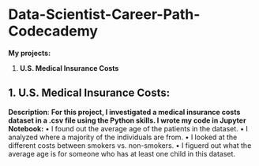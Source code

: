# Data-Scientist-Career-Path-Codecademy

**My projects:**

1. **U.S. Medical Insurance Costs**



## 1. U.S. Medical Insurance Costs:
**Description**:
**For this project, I investigated a medical insurance costs dataset in a .csv file using the Python skills. I wrote my code in Jupyter Notebook:**
• I found out the average age of the patients in the dataset.
• I analyzed where a majority of the individuals are from.
• I looked at the different costs between smokers vs. non-smokers.
• I figuerd out what the average age is for someone who has at least one child in this dataset.
